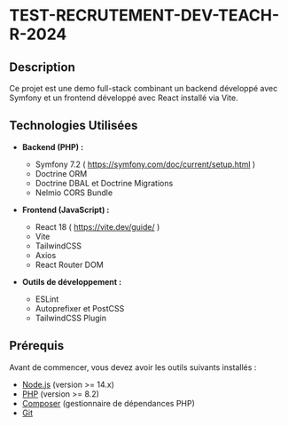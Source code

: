 # **TEST-RECRUTEMENT-DEV-TEACH-R-2024**

## Description

Ce projet est une demo full-stack combinant un backend développé avec Symfony et un frontend développé avec React installé via Vite.

## Technologies Utilisées

- **Backend (PHP) :**
  - Symfony 7.2 ( https://symfony.com/doc/current/setup.html )
  - Doctrine ORM
  - Doctrine DBAL et Doctrine Migrations
  - Nelmio CORS Bundle

- **Frontend (JavaScript) :**
  - React 18 ( https://vite.dev/guide/ )
  - Vite 
  - TailwindCSS 
  - Axios 
  - React Router DOM

- **Outils de développement :**
  - ESLint
  - Autoprefixer et PostCSS
  - TailwindCSS Plugin

## Prérequis

Avant de commencer, vous devez avoir les outils suivants installés :

- [Node.js](https://nodejs.org/) (version >= 14.x)
- [PHP](https://www.php.net/) (version >= 8.2)
- [Composer](https://getcomposer.org/) (gestionnaire de dépendances PHP)
- [Git](https://git-scm.com/)
